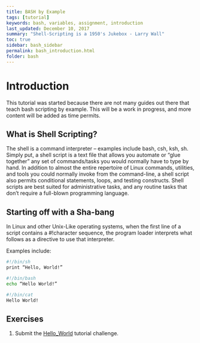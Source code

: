 ```yaml
---
title: BASH by Example
tags: [tutorial]
keywords: bash, variables, assignment, introduction
last_updated: December 10, 2017
summary: "Shell-Scripting is a 1950's Jukebox - Larry Wall"
toc: true
sidebar: bash_sidebar
permalink: bash_introduction.html
folder: bash
---
```


# Introduction

This tutorial was started because there are not many guides out there that teach
bash scripting by example.  This will be a work in progress, and more content
will be added as time permits.

## What is Shell Scripting?

The shell is a command interpreter – examples include bash, csh, ksh, sh. Simply
put, a shell script is a text file that allows you automate or “glue together”
any set of commands/tasks you would normally have to type by hand. In addition
to almost the entire repertoire of Linux commands, utilities, and tools you
could normally invoke from the command-line, a shell script also permits
conditional statements, loops, and testing constructs. Shell scripts are best
suited for administrative tasks, and any routine tasks that don’t require a
full-blown programming language.

## Starting off with a Sha-bang

In Linux and other Unix-Like operating systems, when the first line of a script
contains a #!character sequence, the program loader interprets what follows as a
directive to use that interpreter.

Examples include:

```sh
#!/bin/sh
print “Hello, World!”
```

```sh
#!/bin/bash
echo “Hello World!”
```

```sh
#!/bin/cat
Hello World!
```

## Exercises

1) Submit the [Hello_World](https://codewarz.ninja/do_challenge/Hello_World) tutorial challenge.
